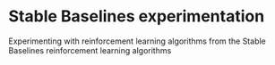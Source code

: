 # Stable Baselines experimentation
Experimenting with reinforcement learning algorithms from the Stable Baselines reinforcement learning algorithms
